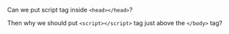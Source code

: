 Can we put script tag inside ```<head></head>```?

Then why we should put ```<script></script>``` tag just above the ```</body>``` tag?